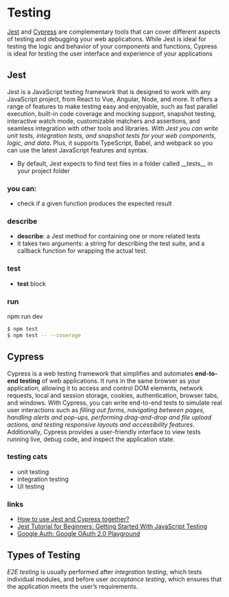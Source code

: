 # Testing

[Jest](./README-JEST.md) and [Cypress](./README-CYPRESS.md) are complementary tools that can cover different aspects of testing and debugging your web applications. While Jest is ideal for testing the logic and behavior of your components and functions, Cypress is ideal for testing the user interface and experience of your applications

## Jest

Jest is a JavaScript testing framework that is designed to work with any JavaScript project, from React to Vue, Angular, Node, and more. It offers a range of features to make testing easy and enjoyable, such as fast parallel execution, built-in code coverage and mocking support, snapshot testing, interactive watch mode, customizable matchers and assertions, and seamless integration with other tools and libraries. _With Jest you can write unit tests, integration tests, and snapshot tests for your web components, logic, and data_. Plus, it supports TypeScript, Babel, and webpack so you can use the latest JavaScript features and syntax.

- By default, Jest expects to find test files in a folder called &lowbar;&lowbar;tests&lowbar;&lowbar; in your project folder

### you can:

- check if a given function produces the expected result

### describe

- **describe**: a Jest method for containing one or more related tests
- it takes two arguments: a string for describing the test suite, and a callback function for wrapping the actual test.

### test

- **test** block

### run

npm run dev

```bash
$ npm test
$ npm test -- --coverage
```

## Cypress

Cypress is a web testing framework that simplifies and automates **end-to-end testing** of web applications. It runs in the same browser as your application, allowing it to access and control DOM elements, network requests, local and session storage, cookies, authentication, browser tabs, and windows. With Cypress, you can write end-to-end tests to simulate real user interactions such as _filling out forms, navigating between pages, handling alerts and pop-ups, performing drag-and-drop and file upload actions, and testing responsive layouts and accessibility features_. Additionally, Cypress provides a user-friendly interface to view tests running live, debug code, and inspect the application state.

### testing cats

- unit testing
- integration testing
- UI testing

### links

- [How to use Jest and Cypress together?](https://www.linkedin.com/advice/0/how-do-you-use-jest-cypress-web-development-skills-web-development)
- [Jest Tutorial for Beginners: Getting Started With JavaScript Testing](https://www.valentinog.com/blog/jest/)
- [Google Auth: Google OAuth 2.0 Playground](https://docs.cypress.io/guides/end-to-end-testing/google-authentication)

## Types of Testing 

*E2E testing* is usually performed after *integration testing*, which tests individual modules, and before user *acceptance testing*, which ensures that the application meets the user’s requirements.
